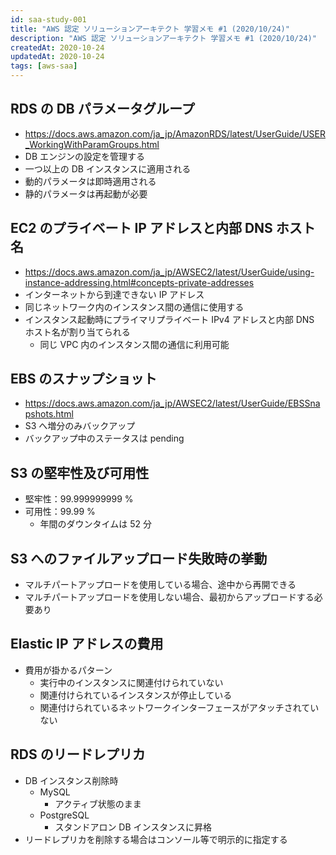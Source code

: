 ```yaml
---
id: saa-study-001
title: "AWS 認定 ソリューションアーキテクト 学習メモ #1 (2020/10/24)"
description: "AWS 認定 ソリューションアーキテクト 学習メモ #1 (2020/10/24)"
createdAt: 2020-10-24
updatedAt: 2020-10-24
tags: [aws-saa] 
---
```


## RDS の DB パラメータグループ

- https://docs.aws.amazon.com/ja_jp/AmazonRDS/latest/UserGuide/USER_WorkingWithParamGroups.html
- DB エンジンの設定を管理する
- 一つ以上の DB インスタンスに適用される
- 動的パラメータは即時適用される
- 静的パラメータは再起動が必要

## EC2 のプライベート IP アドレスと内部 DNS ホスト名

- https://docs.aws.amazon.com/ja_jp/AWSEC2/latest/UserGuide/using-instance-addressing.html#concepts-private-addresses
- インターネットから到達できない IP アドレス
- 同じネットワーク内のインスタンス間の通信に使用する
- インスタンス起動時にプライマリプライベート IPv4 アドレスと内部 DNS ホスト名が割り当てられる
  - 同じ VPC 内のインスタンス間の通信に利用可能

## EBS のスナップショット

- https://docs.aws.amazon.com/ja_jp/AWSEC2/latest/UserGuide/EBSSnapshots.html
- S3 へ増分のみバックアップ
- バックアップ中のステータスは pending

## S3 の堅牢性及び可用性

- 堅牢性：99.999999999 %
- 可用性：99.99 %
  - 年間のダウンタイムは 52 分

## S3 へのファイルアップロード失敗時の挙動

- マルチパートアップロードを使用している場合、途中から再開できる
- マルチパートアップロードを使用しない場合、最初からアップロードする必要あり

## Elastic IP アドレスの費用

- 費用が掛かるパターン
  - 実行中のインスタンスに関連付けられていない
  - 関連付けられているインスタンスが停止している
  - 関連付けられているネットワークインターフェースがアタッチされていない

## RDS のリードレプリカ

- DB インスタンス削除時
  - MySQL
    - アクティブ状態のまま
  - PostgreSQL
    - スタンドアロン DB インスタンスに昇格
- リードレプリカを削除する場合はコンソール等で明示的に指定する
